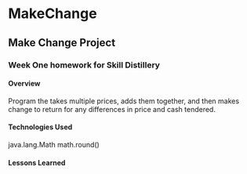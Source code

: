 # MakeChange

## Make Change Project

### Week One homework for Skill Distillery

#### Overview
Program the takes multiple prices, adds them together, and then makes change to return for any differences in price
and cash tendered.

#### Technologies Used
java.lang.Math
math.round()
#### Lessons Learned
